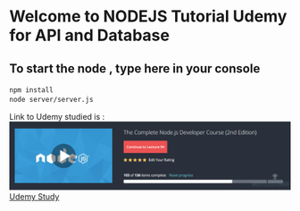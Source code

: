 # Welcome to NODEJS Tutorial Udemy for API and Database

## To start the node , type here in your console
```bash
npm install
node server/server.js
```

Link to Udemy studied is : <br>
![Udemy Image](./playground/udemy.PNG)
[Udemy Study](https://www.udemy.com/the-complete-nodejs-developer-course-2/learn/v4/content)